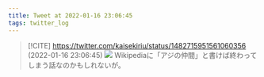 ```yaml
---
title: Tweet at 2022-01-16 23:06:45
tags: twitter_log
---
```


> [!CITE] https://twitter.com/kaisekiriu/status/1482715951561060356 (2022-01-16 23:06:45)
> ![](https://twitter.com/kaisekiriu/status/1482715951561060356)
> Wikipediaに「アジの仲間」と書けば終わってしまう話なのかもしれないが。
